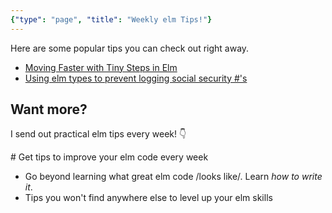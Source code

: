 ```yaml
---
{"type": "page", "title": "Weekly elm Tips!"}
---
```


Here are some popular tips you can check out right away.

- [Moving Faster with Tiny Steps in Elm](/articles/moving-faster-with-tiny-steps)
- [Using elm types to prevent logging social security #'s](/articles/exit-gatekeepers)

## Want more?

I send out practical elm tips every week! 👇

<signup formid="906002494" buttontext="Get weekly elm tips!">
# Get tips to improve your elm code every week

- Go beyond learning what great elm code /looks like/. Learn *how to write it*.
- Tips you won't find anywhere else to level up your elm skills
</signup>

